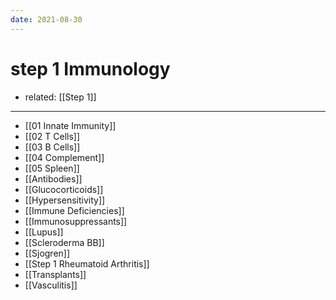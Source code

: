 ```yaml
---
date: 2021-08-30
---
```


# step 1 Immunology

- related: [[Step 1]]
---

- [[01 Innate Immunity]]
- [[02 T Cells]]
- [[03 B Cells]]
- [[04 Complement]]
- [[05 Spleen]]
- [[Antibodies]]
- [[Glucocorticoids]]
- [[Hypersensitivity]]
- [[Immune Deficiencies]]
- [[Immunosuppressants]]
- [[Lupus]]
- [[Scleroderma BB]]
- [[Sjogren]]
- [[Step 1 Rheumatoid Arthritis]]
- [[Transplants]]
- [[Vasculitis]]
